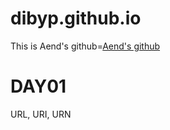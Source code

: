 # dibyp.github.io
This is Aend's github=[Aend's github](https://github.com/dibyp)

# DAY01
URL, URI, URN
